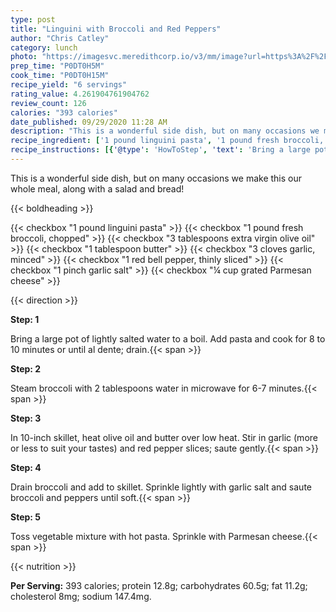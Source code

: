 ```yaml
---
type: post
title: "Linguini with Broccoli and Red Peppers"
author: "Chris Catley"
category: lunch
photo: "https://imagesvc.meredithcorp.io/v3/mm/image?url=https%3A%2F%2Fimages.media-allrecipes.com%2Fuserphotos%2F5217782.jpg"
prep_time: "P0DT0H5M"
cook_time: "P0DT0H15M"
recipe_yield: "6 servings"
rating_value: 4.261904761904762
review_count: 126
calories: "393 calories"
date_published: 09/29/2020 11:28 AM
description: "This is a wonderful side dish, but on many occasions we make this our whole meal, along with a salad and bread!"
recipe_ingredient: ['1 pound linguini pasta', '1 pound fresh broccoli, chopped', '3 tablespoons extra virgin olive oil', '1 tablespoon butter', '3 cloves garlic, minced', '1 red bell pepper, thinly sliced', '1 pinch garlic salt', '¼ cup grated Parmesan cheese']
recipe_instructions: [{'@type': 'HowToStep', 'text': 'Bring a large pot of lightly salted water to a boil. Add pasta and cook for 8 to 10 minutes or until al dente; drain.\n'}, {'@type': 'HowToStep', 'text': 'Steam broccoli with 2 tablespoons water in microwave for 6-7 minutes.\n'}, {'@type': 'HowToStep', 'text': 'In 10-inch skillet, heat olive oil and butter over low heat. Stir in garlic (more or less to suit your tastes) and red pepper slices; saute gently.\n'}, {'@type': 'HowToStep', 'text': 'Drain broccoli and add to skillet. Sprinkle lightly with garlic salt and saute broccoli and peppers until soft.\n'}, {'@type': 'HowToStep', 'text': 'Toss vegetable mixture with hot pasta. Sprinkle with Parmesan cheese.\n'}]
---
```


This is a wonderful side dish, but on many occasions we make this our whole meal, along with a salad and bread! 

{{< boldheading >}}

{{< checkbox "1 pound linguini pasta" >}}
{{< checkbox "1 pound fresh broccoli, chopped" >}}
{{< checkbox "3 tablespoons extra virgin olive oil" >}}
{{< checkbox "1 tablespoon butter" >}}
{{< checkbox "3 cloves garlic, minced" >}}
{{< checkbox "1  red bell pepper, thinly sliced" >}}
{{< checkbox "1 pinch garlic salt" >}}
{{< checkbox "¼ cup grated Parmesan cheese" >}}


{{< direction >}}

**Step: 1**

Bring a large pot of lightly salted water to a boil. Add pasta and cook for 8 to 10 minutes or until al dente; drain.{{< span >}}

**Step: 2**

Steam broccoli with 2 tablespoons water in microwave for 6-7 minutes.{{< span >}}

**Step: 3**

In 10-inch skillet, heat olive oil and butter over low heat. Stir in garlic (more or less to suit your tastes) and red pepper slices; saute gently.{{< span >}}

**Step: 4**

Drain broccoli and add to skillet. Sprinkle lightly with garlic salt and saute broccoli and peppers until soft.{{< span >}}

**Step: 5**

Toss vegetable mixture with hot pasta. Sprinkle with Parmesan cheese.{{< span >}}

{{< nutrition >}}

**Per Serving:** 393 calories; protein 12.8g; carbohydrates 60.5g; fat 11.2g; cholesterol 8mg; sodium 147.4mg.